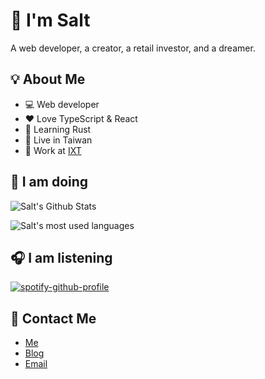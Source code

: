 # :salt: I'm Salt

A web developer, a creator, a retail investor, and a dreamer.

## :bulb: About Me

- :computer: Web developer
- :heart: Love TypeScript & React
- :book: Learning Rust
- :house_with_garden: Live in Taiwan
- 🏢 Work at [IXT](https://theixt.com)

## :wrench: I am doing

![Salt's Github Stats](https://stats.saltchang.com/api?username=saltchang&show_icons=true&theme=github_dark&count_private=true&line_height=30&hide_title=true&include_all_commits=true&ring_color=ff7744)

![Salt's most used languages](https://stats.saltchang.com/api/top-langs/?username=saltchang&hide=html,scss,css&layout=compact&theme=github_dark&hide_title=true&card_width=445&langs_count=6)

## :headphones: I am listening

[![spotify-github-profile](https://spotify-github-profile.vercel.app/api/view?uid=0wx6ttdb53ktogtjtn8visfy2&cover_image=true&theme=default)](https://spotify-github-profile.vercel.app/api/view?uid=0wx6ttdb53ktogtjtn8visfy2&redirect=true)

## :bow_and_arrow: Contact Me

- [Me](https://saltchang.com)
- [Blog](https://blog.saltchang.com)
- [Email](mailto:saltchang@outlook.com)
